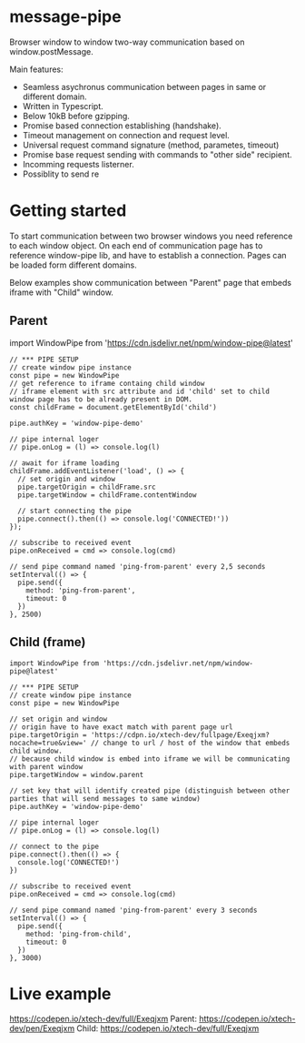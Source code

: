 # message-pipe
Browser window to window two-way communication based on window.postMessage.

Main features:
- Seamless asychronus communication between pages in same or different domain.
- Written in Typescript.
- Below 10kB before gzipping.
- Promise based connection establishing (handshake).
- Timeout management on connection and request level.
- Universal request command signature (method, parametes, timeout)
- Promise base request sending with commands to "other side" recipient.
- Incomming requests listerner.
- Possiblity to send re

# Getting started

To start communication between two browser windows you need reference to each window object. On each end of communication page has to reference window-pipe lib, and have to establish a connection. Pages can be loaded form different domains.

Below examples show communication between "Parent" page that embeds iframe with "Child" window.

## Parent

import WindowPipe from 'https://cdn.jsdelivr.net/npm/window-pipe@latest'

```
// *** PIPE SETUP
// create window pipe instance
const pipe = new WindowPipe
// get reference to iframe containg child window
// iframe element with src attribute and id 'child' set to child window page has to be already present in DOM.
const childFrame = document.getElementById('child')

pipe.authKey = 'window-pipe-demo'

// pipe internal loger
// pipe.onLog = (l) => console.log(l)

// await for iframe loading
childFrame.addEventListener('load', () => {
  // set origin and window
  pipe.targetOrigin = childFrame.src
  pipe.targetWindow = childFrame.contentWindow

  // start connecting the pipe
  pipe.connect().then(() => console.log('CONNECTED!')) 
});

// subscribe to received event
pipe.onReceived = cmd => console.log(cmd)

// send pipe command named 'ping-from-parent' every 2,5 seconds
setInterval(() => {
  pipe.send({
    method: 'ping-from-parent',
    timeout: 0
  })    
}, 2500)
```

## Child (frame)

```
import WindowPipe from 'https://cdn.jsdelivr.net/npm/window-pipe@latest'

// *** PIPE SETUP
// create window pipe instance
const pipe = new WindowPipe

// set origin and window
// origin have to have exact match with parent page url
pipe.targetOrigin = 'https://cdpn.io/xtech-dev/fullpage/Exeqjxm?nocache=true&view=' // change to url / host of the window that embeds child window.
// because child window is embed into iframe we will be communicating with parent window
pipe.targetWindow = window.parent

// set key that will identify created pipe (distinguish between other parties that will send messages to same window)
pipe.authKey = 'window-pipe-demo'

// pipe internal loger
// pipe.onLog = (l) => console.log(l)

// connect to the pipe
pipe.connect().then(() => {
  console.log('CONNECTED!')
})

// subscribe to received event
pipe.onReceived = cmd => console.log(cmd)

// send pipe command named 'ping-from-parent' every 3 seconds
setInterval(() => {
  pipe.send({
    method: 'ping-from-child',
    timeout: 0
  })    
}, 3000)
```

# Live example

https://codepen.io/xtech-dev/full/Exeqjxm
Parent: https://codepen.io/xtech-dev/pen/Exeqjxm
Child: https://codepen.io/xtech-dev/full/Exeqjxm